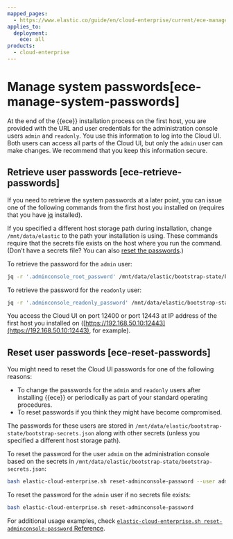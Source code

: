 ```yaml
---
mapped_pages:
  - https://www.elastic.co/guide/en/cloud-enterprise/current/ece-manage-system-passwords.html
applies_to:
  deployment:
    ece: all
products:
  - cloud-enterprise
---
```


# Manage system passwords[ece-manage-system-passwords]

At the end of the {{ece}} installation process on the first host, you are provided with the URL and user credentials for the administration console users `admin` and `readonly`. You use this information to log into the Cloud UI. Both users can access all parts of the Cloud UI, but only the `admin` user can make changes. We recommend that you keep this information secure.


## Retrieve user passwords [ece-retrieve-passwords]

If you need to retrieve the system passwords at a later point, you can issue one of the following commands from the first host you installed on (requires that you have [jq](https://stedolan.github.io/jq/download/) installed).

If you specified a different host storage path during installation, change `/mnt/data/elastic` to the path your installation is using. These commands require that the secrets file exists on the host where you run the command. (Don’t have a secrets file? You can also [reset the passwords](#ece-reset-passwords).)

To retrieve the password for the `admin` user:

```sh
jq -r '.adminconsole_root_password' /mnt/data/elastic/bootstrap-state/bootstrap-secrets.json
```

To retrieve the password for the `readonly` user:

```sh
jq -r '.adminconsole_readonly_password' /mnt/data/elastic/bootstrap-state/bootstrap-secrets.json
```

You  access the Cloud UI on port 12400 or port 12443 at IP address of the first host you installed on ([https://192.168.50.10:12443](https://192.168.50.10:12443), for example).


## Reset user passwords [ece-reset-passwords]

You might need to reset the Cloud UI passwords for one of the following reasons:

* To change the passwords for the `admin` and `readonly` users after installing {{ece}} or periodically as part of your standard operating procedures.
* To reset passwords if you think they might have become compromised.

The passwords for these users are stored in `/mnt/data/elastic/bootstrap-state/bootstrap-secrets.json` along with other secrets (unless you specified a different host storage path).

To reset the password for the user `admim` on the administration console based on the secrets in `/mnt/data/elastic/bootstrap-state/bootstrap-secrets.json`:

```sh
bash elastic-cloud-enterprise.sh reset-adminconsole-password --user admin
```

To reset the password for the `admin` user if no secrets file exists:

```sh
bash elastic-cloud-enterprise.sh reset-adminconsole-password
```

For additional usage examples, check [`elastic-cloud-enterprise.sh reset-adminconsole-password` Reference](cloud://reference/cloud-enterprise/ece-installation-script-reset.md).

